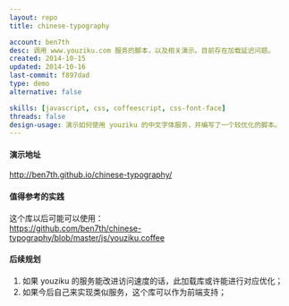 ```yaml
---
layout: repo
title: chinese-typography

account: ben7th
desc: 调用 www.youziku.com 服务的脚本，以及相关演示。目前存在加载延迟问题。
created: 2014-10-15
updated: 2014-10-16
last-commit: f897dad
type: demo
alternative: false

skills: [javascript, css, coffeescript, css-font-face]
threads: false
design-usage: 演示如何使用 youziku 的中文字体服务，并编写了一个较优化的脚本。
---
```


#### 演示地址

http://ben7th.github.io/chinese-typography/

#### 值得参考的实践

这个库以后可能可以使用：  
https://github.com/ben7th/chinese-typography/blob/master/js/youziku.coffee  

#### 后续规划

1. 如果 youziku 的服务能改进访问速度的话，此加载库或许能进行对应优化；
2. 如果今后自己来实现类似服务，这个库可以作为前端支持；